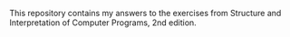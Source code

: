 This repository contains my answers to the exercises from Structure and Interpretation of Computer Programs, 2nd edition.
